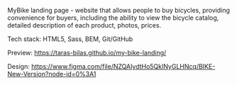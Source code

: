 MyBike landing page - website that allows people to buy bicycles, providing convenience for buyers, including the ability to view the bicycle catalog, detailed description of each product, photos, prices.

Tech stack: HTML5, Sass, BEM, Git/GitHub

Preview: https://taras-bilas.github.io/my-bike-landing/

Design: https://www.figma.com/file/NZQAIydtHo5QkINyGLHNcq/BIKE-New-Version?node-id=0%3A1



